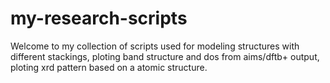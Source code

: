 # my-research-scripts

Welcome to my collection of scripts used for modeling structures with different stackings, ploting band structure and dos from aims/dftb+ output, ploting xrd pattern based on a atomic structure.
